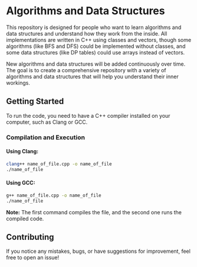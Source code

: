 # Algorithms and Data Structures

This repository is designed for people who want to learn algorithms and data structures and understand how they work from the inside. All implementations are written in C++ using classes and vectors, though some algorithms (like BFS and DFS) could be implemented without classes, and some data structures (like DP tables) could use arrays instead of vectors.

New algorithms and data structures will be added continuously over time. The goal is to create a comprehensive repository with a variety of algorithms and data structures that will help you understand their inner workings.

## Getting Started

To run the code, you need to have a C++ compiler installed on your computer, such as Clang or GCC.

### Compilation and Execution

#### Using Clang:

```bash
clang++ name_of_file.cpp -o name_of_file
./name_of_file
```

#### Using GCC:

```bash
g++ name_of_file.cpp -o name_of_file
./name_of_file
```

**Note:** The first command compiles the file, and the second one runs the compiled code.

## Contributing

If you notice any mistakes, bugs, or have suggestions for improvement, feel free to open an issue!